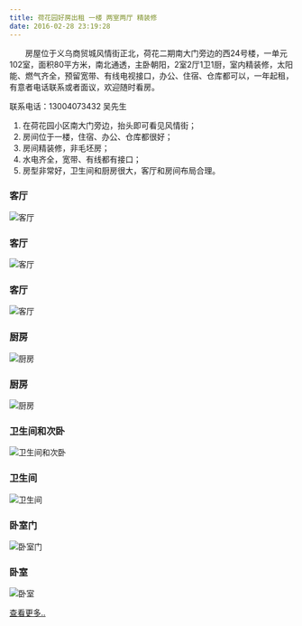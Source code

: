 ```yaml
---
title: 荷花园好房出租 一楼 两室两厅 精装修
date: 2016-02-28 23:19:28
---
```


　　房屋位于义乌商贸城风情街正北，荷花二期南大门旁边的西24号楼，一单元102室，面积80平方米，南北通透，主卧朝阳，2室2厅1卫1厨，室内精装修，太阳能、燃气齐全，预留宽带、有线电视接口，办公、住宿、仓库都可以，一年起租，有意者电话联系或者面议，欢迎随时看房。

联系电话：13004073432 吴先生

1. 在荷花园小区南大门旁边，抬头即可看见风情街；
2. 房间位于一楼，住宿、办公、仓库都很好；
3. 房间精装修，非毛坯房；
4. 水电齐全，宽带、有线都有接口；
5. 房型非常好，卫生间和厨房很大，客厅和房间布局合理。


### 客厅
![客厅](http://7xlak7.com1.z0.glb.clouddn.com/blog%2Fimages%2Fliqi%2Fzufang%2Fzufang%20112721.jpg)

### 客厅
![客厅](http://7xlak7.com1.z0.glb.clouddn.com/blog%2Fimages%2Fliqi%2Fzufang%2Fzufang%20112724.jpg)

### 客厅
![客厅](http://7xlak7.com1.z0.glb.clouddn.com/blog%2Fimages%2Fliqi%2Fzufang%2Fzufang%20112747.jpg)

### 厨房
![厨房](http://7xlak7.com1.z0.glb.clouddn.com/blog%2Fimages%2Fliqi%2Fzufang%2Fzufang%20112800.jpg)

### 厨房
![厨房](http://7xlak7.com1.z0.glb.clouddn.com/blog%2Fimages%2Fliqi%2Fzufang%2Fzufang%20112814.jpg)

### 卫生间和次卧
![卫生间和次卧](http://7xlak7.com1.z0.glb.clouddn.com/blog%2Fimages%2Fliqi%2Fzufang%2Fzufang%20112829.jpg)

### 卫生间
![卫生间](http://7xlak7.com1.z0.glb.clouddn.com/blog%2Fimages%2Fliqi%2Fzufang%2Fzufang%20112836.jpg)

### 卧室门
![卧室门](http://7xlak7.com1.z0.glb.clouddn.com/blog%2Fimages%2Fliqi%2Fzufang%2Fzufang%20112846.jpg)

### 卧室
![卧室](http://7xlak7.com1.z0.glb.clouddn.com/blog%2Fimages%2Fliqi%2Fzufang%2Fzufang%20112852.jpg)


[查看更多..](http://w.58.com/wl/37439579406608/1003/25094346737966?from=app)